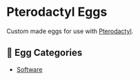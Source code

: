 # Pterodactyl Eggs
Custom made eggs for use with [Pterodactyl](https://pterodactyl.io).

## 🥚 Egg Categories
- [Software](software)
